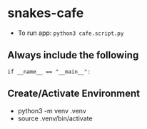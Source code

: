 # snakes-cafe

* To run app: `python3 cafe.script.py`

## Always include the following
`if __name__ == "__main__":`

## Create/Activate Environment

* python3 -m venv .venv
* source .venv/bin/activate
